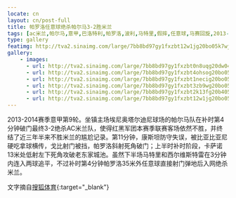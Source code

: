 ```yaml
---
locate: cn
layout: cn/post-full
title: 帕罗洛任意球绝杀帕尔马3-2胜米兰
tags: [ac米兰,帕尔马,意甲,巴洛特利,帕罗洛,波利,马特里,假摔,任意球,马赛回旋,2013-2014]
type: gallery
featimg: http://tva2.sinaimg.com/large/7bb8bd97gy1fxzbt12w1jg20bo05k7wj.gif
gallery:
    - images:
      - url: http://tva2.sinaimg.com/large/7bb8bd97gy1fxzbt0n8uqg20dw046npe.gif
      - url: http://tva2.sinaimg.com/large/7bb8bd97gy1fxzbt4ohsog20bo05ku0z.gif
      - url: http://tva2.sinaimg.com/large/7bb8bd97gy1fxzbt1necig20bo05kb2b.gif
      - url: http://tva2.sinaimg.com/large/7bb8bd97gy1fxzbt3zb9wg20bo05jhdv.gif
      - url: http://tva2.sinaimg.com/large/7bb8bd97gy1fxzbt2k13fg20b405ju0z.gif
      - url: http://tva2.sinaimg.com/large/7bb8bd97gy1fxzbt12w1jg20bo05k7wj.gif
---
```


2013-2014赛季意甲第9轮。坐镇主场埃尼奥塔尔迪尼球场的帕尔马队在补时第4分钟破门最终3-2绝杀AC米兰队，使得红黑军团本赛季联赛客场依然不胜，并终结了近三年半来不胜米兰的尴尬记录。第11分钟，康斯坦防守失误，被比亚比亚尼硬吃拿球横传，戈比射门被挡，帕罗洛斜射死角破门；上半时补时阶段，卡萨诺13米处低射左下死角攻破老东家城池。虽然下半场马特里和西尔维斯特雷在3分钟内连入两球追平，不过补时第4分钟帕罗洛35米外任意球直接射门弹地后入网绝杀米兰。

文字摘自[搜狐体育](http://sports.sohu.com/20131027/n389014448.shtml){:target="_blank"}
　　